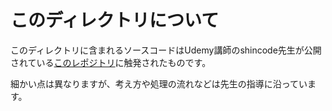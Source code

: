 # このディレクトリについて

このディレクトリに含まれるソースコードはUdemy講師のshincode先生が公開されている[このレポジトリ](https://github.com/Shin-sibainu/udemy-sns-api)に触発されたものです。  

細かい点は異なりますが、考え方や処理の流れなどは先生の指導に沿っています。  
